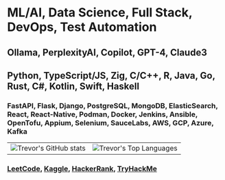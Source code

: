 <h1>ML/AI, Data Science, Full Stack, DevOps, Test Automation</h1>
<h2>Ollama, PerplexityAI, Copilot, GPT-4, Claude3</h2>
<h2>Python, TypeScript/JS, Zig, C/C++, R, Java, Go, Rust, C#, Kotlin, Swift, Haskell</h2>
<h3>FastAPI, Flask, Django, PostgreSQL, MongoDB, ElasticSearch, React, React-Native, Podman, Docker, Jenkins, Ansible, OpenTofu, Appium, Selenium, SauceLabs, AWS, GCP, Azure, Kafka</h3>

<table>
  <tr>
    <td>
      <img src="https://github-readme-stats.vercel.app/api?username=tcs76321&show_icons=true&show=reviews,discussions_started,discussions_answered,prs_merged,prs_merged_percentage" alt="Trevor's GitHub stats" />
    </td>
    <td>
      <img src="https://github-readme-stats.vercel.app/api/top-langs/?username=tcs76321&langs_count=20&layout=donut-vertical" alt="Trevor's Top Languages" />
    </td>
  </tr>
</table>
<h3>
  <a href="https://leetcode.com/u/tcs7890/">LeetCode</a>, 
  <a href="">Kaggle</a>, 
  <a href="https://www.hackerrank.com/profile/stahltrevor5">HackerRank</a>, 
  <a href="https://tryhackme.com/p/stahltrevor5">TryHackMe</a>
</h3>
